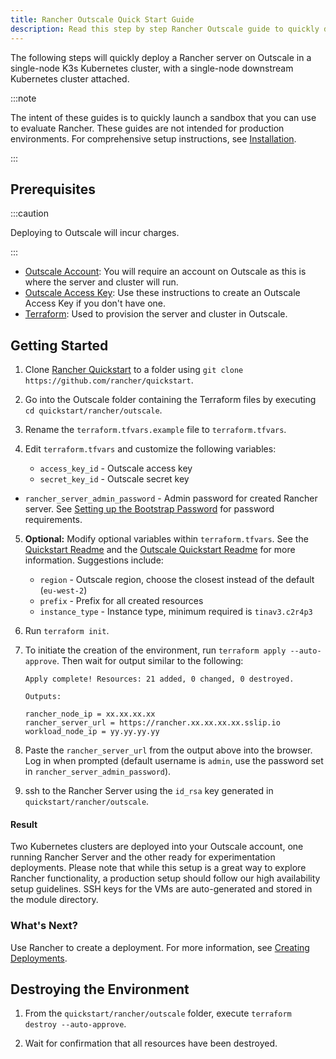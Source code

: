 ```yaml
---
title: Rancher Outscale Quick Start Guide
description: Read this step by step Rancher Outscale guide to quickly deploy a Rancher server with a single-node downstream Kubernetes cluster attached.
---
```


<head>
  <link rel="canonical" href="https://ranchermanager.docs.rancher.com/getting-started/quick-start-guides/deploy-rancher-manager/outscale-qs"/>
</head>

The following steps will quickly deploy a Rancher server on Outscale in a single-node K3s Kubernetes cluster, with a single-node downstream Kubernetes cluster attached.

:::note

The intent of these guides is to quickly launch a sandbox that you can use to evaluate Rancher. These guides are not intended for production environments. For comprehensive setup instructions, see [Installation](../../installation-and-upgrade/installation-and-upgrade.md).

:::

## Prerequisites

:::caution

Deploying to Outscale will incur charges.

:::

- [Outscale Account](https://en.outscale.com/): You will require an account on Outscale as this is where the server and cluster will run.
- [Outscale Access Key](https://docs.outscale.com/en/userguide/About-Access-Keys.html): Use these instructions to create an Outscale Access Key if you don't have one.
- [Terraform](https://www.terraform.io/downloads.html): Used to provision the server and cluster in Outscale.


## Getting Started

1. Clone [Rancher Quickstart](https://github.com/rancher/quickstart) to a folder using `git clone https://github.com/rancher/quickstart`.

2. Go into the Outscale folder containing the Terraform files by executing `cd quickstart/rancher/outscale`.

3. Rename the `terraform.tfvars.example` file to `terraform.tfvars`.

4. Edit `terraform.tfvars` and customize the following variables:
    - `access_key_id` - Outscale access key
    - `secret_key_id` - Outscale secret key
- `rancher_server_admin_password` - Admin password for created Rancher server. See [Setting up the Bootstrap Password](../../installation-and-upgrade/resources/bootstrap-password.md#password-requirements) for password requirements.

5. **Optional:** Modify optional variables within `terraform.tfvars`.
See the [Quickstart Readme](https://github.com/rancher/quickstart) and the [Outscale Quickstart Readme](https://github.com/rancher/quickstart/tree/master/rancher/outscale) for more information.
Suggestions include:
    - `region` - Outscale region, choose the closest instead of the default (`eu-west-2`)
    - `prefix` - Prefix for all created resources
    - `instance_type` - Instance type, minimum required is `tinav3.c2r4p3`

6. Run `terraform init`.

7. To initiate the creation of the environment, run `terraform apply --auto-approve`. Then wait for output similar to the following:

    ```
    Apply complete! Resources: 21 added, 0 changed, 0 destroyed.

    Outputs:

    rancher_node_ip = xx.xx.xx.xx
    rancher_server_url = https://rancher.xx.xx.xx.xx.sslip.io
    workload_node_ip = yy.yy.yy.yy
    ```

8. Paste the `rancher_server_url` from the output above into the browser. Log in when prompted (default username is `admin`, use the password set in `rancher_server_admin_password`).
9. ssh to the Rancher Server using the `id_rsa` key generated in `quickstart/rancher/outscale`.

#### Result

Two Kubernetes clusters are deployed into your Outscale account, one running Rancher Server and the other ready for experimentation deployments. Please note that while this setup is a great way to explore Rancher functionality, a production setup should follow our high availability setup guidelines. SSH keys for the VMs are auto-generated and stored in the module directory.

### What's Next?

Use Rancher to create a deployment. For more information, see [Creating Deployments](../deploy-workloads/deploy-workloads.md).

## Destroying the Environment

1. From the `quickstart/rancher/outscale` folder, execute `terraform destroy --auto-approve`.

2. Wait for confirmation that all resources have been destroyed.
